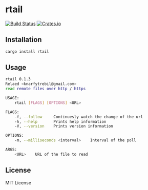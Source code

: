 # rtail
[![Build Status](https://travis-ci.org/knarfytrebil/rtail.svg?branch=master)](https://travis-ci.org/knarfytrebil/rtail)
[![Crates.io](https://img.shields.io/crates/v/rtail)](https://crates.io/crates/rtail)

## Installation
```bash
cargo install rtail
```

## Usage
```bash
rtail 0.1.3
Relaed <knarfytrebil@gmail.com>
read remote files over http / https

USAGE:
    rtail [FLAGS] [OPTIONS] <URL>

FLAGS:
    -f, --follow     Continuesly watch the change of the url
    -h, --help       Prints help information
    -V, --version    Prints version information

OPTIONS:
    -m, --milliseconds <interval>    Interval of the poll

ARGS:
    <URL>    URL of the file to read

```

## License

MIT License
